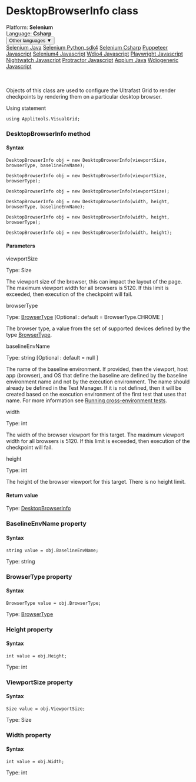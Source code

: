 # DesktopBrowserInfo class
<div class='platform-bar-container-div'><div class='platform-bar-div'>Platform:  <b> Selenium</b>
</div><div class='platform-bar-div'>Language: <b>Csharp</b></div><div class='dropdown-button-container-div'><button class='sdk-language-dropdown-button'>Other languages ▼</button><div class='dropdown-content'>
<a href='../../selenium/java/desktopbrowserinfo'>Selenium Java</a>
<a href='../../selenium/python_sdk4/desktopbrowserinfo'>Selenium Python_sdk4</a>
<a href='../../selenium/csharp/desktopbrowserinfo'>Selenium Csharp</a>
<a href='../../puppeteer/javascript/desktopbrowserinfo'>Puppeteer Javascript</a>
<a href='../../selenium4/javascript/desktopbrowserinfo'>Selenium4 Javascript</a>
<a href='../../wdio4/javascript/desktopbrowserinfo'>Wdio4 Javascript</a>
<a href='../../playwright/javascript/desktopbrowserinfo'>Playwright Javascript</a>
<a href='../../nightwatch/javascript/desktopbrowserinfo'>Nightwatch Javascript</a>
<a href='../../protractor/javascript/desktopbrowserinfo'>Protractor Javascript</a>
<a href='../../appium/java/desktopbrowserinfo'>Appium Java</a>
<a href='../../wdiogeneric/javascript/desktopbrowserinfo'>Wdiogeneric Javascript</a>
</div></div><br /><br /></div>




Objects of this class are used to configure the Ultrafast Grid to render checkpoints by rendering them on a particular desktop browser.

Using statement

    using Applitools.VisualGrid;
    	



### DesktopBrowserInfo method
#### Syntax


    DesktopBrowserInfo obj = new DesktopBrowserInfo(viewportSize, browserType, baselineEnvName);
    
    DesktopBrowserInfo obj = new DesktopBrowserInfo(viewportSize, browserType);
    
    DesktopBrowserInfo obj = new DesktopBrowserInfo(viewportSize);
    
    DesktopBrowserInfo obj = new DesktopBrowserInfo(width, height, browserType, baselineEnvName);
    
    DesktopBrowserInfo obj = new DesktopBrowserInfo(width, height, browserType);
    
    DesktopBrowserInfo obj = new DesktopBrowserInfo(width, height);
    

#### Parameters

viewportSize

Type: Size

The viewport size of the browser, this can impact the layout of the page. The maximum viewport width for all browsers is 5120. If this limit is exceeded, then execution of the checkpoint will fail.

browserType

Type: [BrowserType](./browsertype) \[Optional : default = BrowserType.CHROME \]

The browser type, a value from the set of supported devices defined by the type [BrowserType](./browsertype).

baselineEnvName

Type: string \[Optional : default = null \]

The name of the baseline environment. If provided, then the viewport, host app (browser), and OS that define the baseline are defined by the baseline environment name and not by the execution environment. The name should already be defined in the Test Manager. If it is not defined, then it will be created based on the execution environment of the first test that uses that name. For more information see [Running cross-environment tests](https://applitools.com/docs/topics/general-concepts/working-withcross-environment-tests.html).

width

Type: int

The width of the browser viewport for this target. The maximum viewport width for all browsers is 5120. If this limit is exceeded, then execution of the checkpoint will fail.

height

Type: int

The height of the browser viewport for this target. There is no height limit.

#### Return value

Type:  [DesktopBrowserInfo](./desktopbrowserinfo)


### BaselineEnvName property
#### Syntax


    string value = obj.BaselineEnvName;
    

Type: string

### BrowserType property
#### Syntax


    BrowserType value = obj.BrowserType;
    

Type: [BrowserType](./browsertype)

### Height property
#### Syntax


    int value = obj.Height;
    

Type: int

### ViewportSize property
#### Syntax


    Size value = obj.ViewportSize;
    

Type: Size

### Width property
#### Syntax


    int value = obj.Width;
    

Type: int
